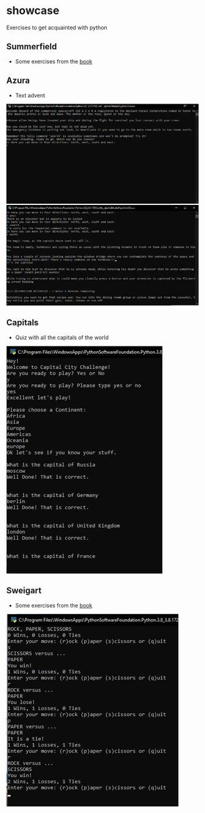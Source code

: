 # showcase
Exercises to get acquainted with python

## Summerfield
- Some exercises from the [book](https://www.goodreads.com/book/show/4988121-programming-in-python-3)

## Azura
- Text advent

![Azura](azura.png)
![Azura](azuraB.png)


## Capitals
- Quiz with all the capitals of the world

![capitals](capitals.png)

## Sweigart
- Some exercises from the [book](https://automatetheboringstuff.com/)

![Rock Paper Scissors](rps.png)
